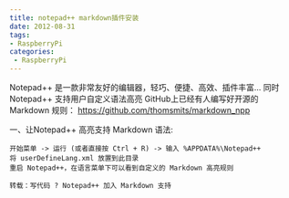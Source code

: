 ```yaml
---
title: notepad++ markdown插件安装
date: 2012-08-31
tags:
- RaspberryPi
categories:
 - RaspberryPi
---
```





Notepad++ 是一款非常友好的编辑器，轻巧、便捷、高效、插件丰富…
同时 Notepad++ 支持用户自定义语法高亮
GitHub上已经有人编写好开源的 Markdown 规则： https://github.com/thomsmits/markdown_npp

一、让Notepad++ 高亮支持 Markdown 语法:

    开始菜单 -> 运行 (或者直接按 Ctrl + R) -> 输入 %APPDATA%\Notepad++
    将 userDefineLang.xml 放置到此目录
    重启 Notepad++，在语言菜单下可以看到自定义的 Markdown 高亮规则

	转载：写代码 ? Notepad++ 加入 Markdown 支持
